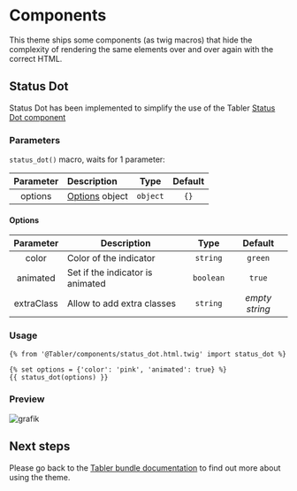 # Components

This theme ships some components (as twig macros) that hide the complexity of rendering the same elements over and over again with the correct HTML.

## Status Dot

Status Dot has been implemented to simplify the use of the Tabler [Status Dot component](https://preview.tabler.io/docs/statuses.html#status-indicator) 
### Parameters
`status_dot()` macro, waits for 1 parameter:

| Parameter | Description                |   Type    | Default |
|:---------:|:---------------------------|:---------:|:-------:|
|  options  | [Options](#Options) object | `object`  |  `{}`   |

#### Options
| Parameter  | Description                      |   Type    |    Default     |
|:----------:|----------------------------------|:---------:|:--------------:|
|   color    | Color of the indicator           | `string`  |    `green`     |
|  animated  | Set if the indicator is animated | `boolean` |     `true`     |
| extraClass | Allow to add extra classes       | `string`  | _empty string_ |
                            
### Usage

```twig
{% from '@Tabler/components/status_dot.html.twig' import status_dot %}

{% set options = {'color': 'pink', 'animated': true} %}
{{ status_dot(options) }}
```
### Preview
![grafik](https://user-images.githubusercontent.com/3634653/176974526-35c6ca21-1d66-450a-b7d0-66c5cff41ed1.png)

## Next steps

Please go back to the [Tabler bundle documentation](index.md) to find out more about using the theme.
